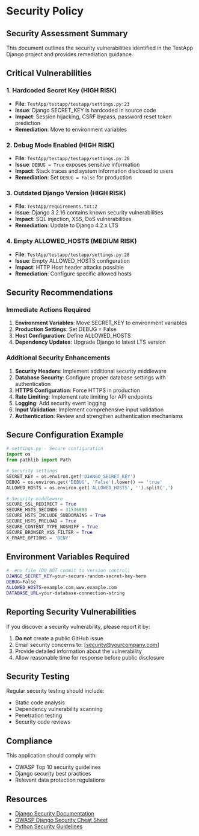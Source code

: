 # Security Policy

## Security Assessment Summary

This document outlines the security vulnerabilities identified in the TestApp Django project and provides remediation guidance.

## Critical Vulnerabilities

### 1. Hardcoded Secret Key (HIGH RISK)

- **File**: `TestApp/testapp/testapp/settings.py:23`
- **Issue**: Django SECRET_KEY is hardcoded in source code
- **Impact**: Session hijacking, CSRF bypass, password reset token prediction
- **Remediation**: Move to environment variables

### 2. Debug Mode Enabled (HIGH RISK)

- **File**: `TestApp/testapp/testapp/settings.py:26`
- **Issue**: `DEBUG = True` exposes sensitive information
- **Impact**: Stack traces and system information disclosed to users
- **Remediation**: Set `DEBUG = False` for production

### 3. Outdated Django Version (HIGH RISK)

- **File**: `TestApp/requirements.txt:2`
- **Issue**: Django 3.2.16 contains known security vulnerabilities
- **Impact**: SQL injection, XSS, DoS vulnerabilities
- **Remediation**: Update to Django 4.2.x LTS

### 4. Empty ALLOWED_HOSTS (MEDIUM RISK)

- **File**: `TestApp/testapp/testapp/settings.py:28`
- **Issue**: Empty ALLOWED_HOSTS configuration
- **Impact**: HTTP Host header attacks possible
- **Remediation**: Configure specific allowed hosts

## Security Recommendations

### Immediate Actions Required

1. **Environment Variables**: Move SECRET_KEY to environment variables
2. **Production Settings**: Set DEBUG = False
3. **Host Configuration**: Define ALLOWED_HOSTS
4. **Dependency Updates**: Upgrade Django to latest LTS version

### Additional Security Enhancements

1. **Security Headers**: Implement additional security middleware
2. **Database Security**: Configure proper database settings with authentication
3. **HTTPS Configuration**: Force HTTPS in production
4. **Rate Limiting**: Implement rate limiting for API endpoints
5. **Logging**: Add security event logging
6. **Input Validation**: Implement comprehensive input validation
7. **Authentication**: Review and strengthen authentication mechanisms

## Secure Configuration Example

```python
# settings.py - Secure configuration
import os
from pathlib import Path

# Security settings
SECRET_KEY = os.environ.get('DJANGO_SECRET_KEY')
DEBUG = os.environ.get('DEBUG', 'False').lower() == 'true'
ALLOWED_HOSTS = os.environ.get('ALLOWED_HOSTS', '').split(',')

# Security middleware
SECURE_SSL_REDIRECT = True
SECURE_HSTS_SECONDS = 31536000
SECURE_HSTS_INCLUDE_SUBDOMAINS = True
SECURE_HSTS_PRELOAD = True
SECURE_CONTENT_TYPE_NOSNIFF = True
SECURE_BROWSER_XSS_FILTER = True
X_FRAME_OPTIONS = 'DENY'
```

## Environment Variables Required

```bash
# .env file (DO NOT commit to version control)
DJANGO_SECRET_KEY=your-secure-random-secret-key-here
DEBUG=False
ALLOWED_HOSTS=example.com,www.example.com
DATABASE_URL=your-database-connection-string
```

## Reporting Security Vulnerabilities

If you discover a security vulnerability, please report it by:

1. **Do not** create a public GitHub issue
2. Email security concerns to: [security@yourcompany.com]
3. Provide detailed information about the vulnerability
4. Allow reasonable time for response before public disclosure

## Security Testing

Regular security testing should include:

- Static code analysis
- Dependency vulnerability scanning
- Penetration testing
- Security code reviews

## Compliance

This application should comply with:

- OWASP Top 10 security guidelines
- Django security best practices
- Relevant data protection regulations

## Resources

- [Django Security Documentation](https://docs.djangoproject.com/en/stable/topics/security/)
- [OWASP Django Security Cheat Sheet](https://cheatsheetseries.owasp.org/cheatsheets/Django_Security_Cheat_Sheet.html)
- [Python Security Guidelines](https://python.org/dev/security/)
